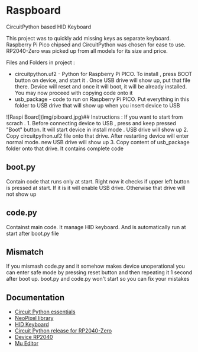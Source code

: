 

# Raspboard
CircuitPython based HID Keyboard

This project was to quickly add missing keys as separate keyboard. Raspberry Pi Pico chipsed and CircuitPython was chosen for ease to use. RP2040-Zero was picked up from all models for its size and price. 

Files and Folders in project : 

- circuitpython.uf2 - Python for Raspberry Pi PICO. To install , press BOOT button on device, and start it . Once USB drive will show up, put that file there. Device will reset and once it will boot, it will be already installed. You may now proceed with copying code onto it
- usb_package - code to run on Raspberry Pi PICO. Put everything in this folder to USB drive that will show up when you insert device to USB 
<div style="float: left">
![Raspi Board](img/piboard.jpg)
</div>
## Instructions : 
If you want to start from scrach . 
1. Before connecting device to USB , press and keep pressed "Boot" button. It will start device in install mode . USB drive will show up
2. Copy circuitpython.uf2 file onto that drive. After restarting device will enter normal mode. new USB drive will show up
3. Copy content of usb_package folder onto that drive. It contains complete code 

## boot.py 
Contain code that runs only at start. Right now it checks if upper left button is pressed at start. If it is it will enable USB drive. Otherwise that drive will not show up
## code.py
Containst main code. It manage HID keyboard. And is automatically run at start after boot.py file

## Mismatch 
If you mismash code.py and it somehow makes device unoperational you can enter safe mode by pressing reset button and then repeating it 1 second after boot up. boot.py and code.py won't start so you can fix your mistakes

## Documentation
- [Circuit Python essentials](https://learn.adafruit.com/circuitpython-essentials/circuitpython-essentials)
- [NeoPixel library](https://docs.circuitpython.org/projects/neopixel/en/latest/api.html)
- [HID Keyboard](https://docs.circuitpython.org/projects/hid/en/latest/api.html#)
- [Circuit Python release for RP2040-Zero](https://circuitpython.org/board/waveshare_rp2040_zero/)
- [Device RP2040](https://www.waveshare.com/wiki/RP2040-Zero)
- [Mu Editor](https://codewith.mu/)


